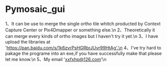 # Pymosaic_gui

1、It can be use to merge the single ortho tile whitch producted by Context Capture Center or Pix4Dmapper or something else.\n
2、Theoretically it can merge every kinds of ortho images but I haven't try it yet.\n
3、I have upload the libraries at 'https://pan.baidu.com/s/1k6zvrPsHGRbrJUvr99HtAg'.\n
4、I've try hard to pakage the programe into an exe,if you have successfully make that please let me know.\n
5、My email 'xxfxhp@126.com'\n
